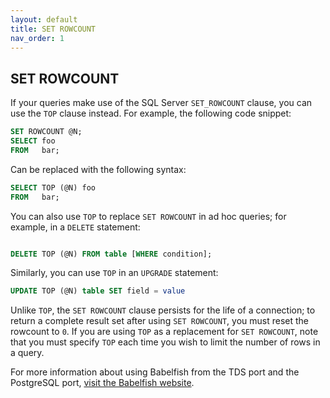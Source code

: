 ```yaml
---
layout: default
title: SET ROWCOUNT
nav_order: 1
---
```


## SET ROWCOUNT

If your queries make use of the SQL Server `SET_ROWCOUNT` clause, you can use the `TOP` clause instead. For example, the following code snippet:

```sql
SET ROWCOUNT @N;
SELECT foo
FROM   bar;
```

Can be replaced with the following syntax:

```sql
SELECT TOP (@N) foo
FROM   bar;
```

You can also use `TOP` to replace `SET ROWCOUNT` in ad hoc queries; for example, in a `DELETE` statement:

```sql

DELETE TOP (@N) FROM table [WHERE condition];
```

Similarly, you can use `TOP` in an `UPGRADE` statement:

```sql
UPDATE TOP (@N) table SET field = value
```

Unlike `TOP`, the `SET ROWCOUNT` clause persists for the life of a connection; to return a complete result set after using `SET ROWCOUNT`, you must reset the rowcount to `0`. If you are using `TOP` as a replacement for `SET ROWCOUNT`, note that you must specify `TOP` each time you wish to limit the number of rows in a query.

For more information about using Babelfish from the TDS port and the PostgreSQL port, [visit the Babelfish website](https://babelfishpg.org/docs/usage/interoperability/).

